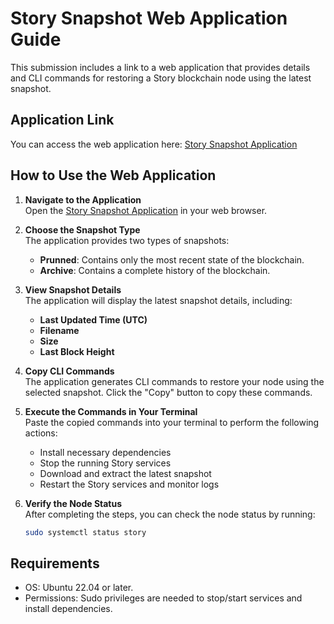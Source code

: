 # Story Snapshot Web Application Guide

This submission includes a link to a web application that provides details and CLI commands for restoring a Story blockchain node using the latest snapshot.

## Application Link
You can access the web application here: [Story Snapshot Application](https://story.frontchain.cumulo.pro/snap)

## How to Use the Web Application

1. **Navigate to the Application**  
   Open the [Story Snapshot Application](https://story.frontchain.cumulo.pro/snap) in your web browser.

2. **Choose the Snapshot Type**  
   The application provides two types of snapshots:
   - **Prunned**: Contains only the most recent state of the blockchain.
   - **Archive**: Contains a complete history of the blockchain.

3. **View Snapshot Details**  
   The application will display the latest snapshot details, including:
   - **Last Updated Time (UTC)**
   - **Filename**
   - **Size**
   - **Last Block Height**

4. **Copy CLI Commands**  
   The application generates CLI commands to restore your node using the selected snapshot. Click the "Copy" button to copy these commands.

5. **Execute the Commands in Your Terminal**  
   Paste the copied commands into your terminal to perform the following actions:
   - Install necessary dependencies
   - Stop the running Story services
   - Download and extract the latest snapshot
   - Restart the Story services and monitor logs

6. **Verify the Node Status**  
   After completing the steps, you can check the node status by running:
   ```bash
   sudo systemctl status story

## Requirements
  - OS: Ubuntu 22.04 or later.
  - Permissions: Sudo privileges are needed to stop/start services and install dependencies.
